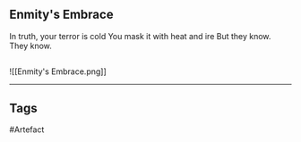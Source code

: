 ## Enmity's Embrace
In truth, your terror is cold
You mask it with heat and ire
But they know.
They know.
## 
![[Enmity's Embrace.png]]

---
## Tags
#Artefact